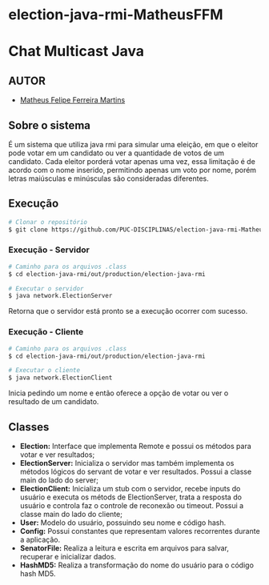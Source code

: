 # election-java-rmi-MatheusFFM
# Chat Multicast Java

## AUTOR
* [Matheus Felipe Ferreira Martins](https://github.com/MatheusFFM)

## Sobre o sistema
É um sistema que utiliza java rmi para simular uma eleição, em que o eleitor pode votar em um candidato ou ver a quantidade de votos de um candidato. Cada eleitor porderá votar apenas uma vez, essa limitação é de acordo com o nome inserido, permitindo apenas um voto por nome, porém letras maiúsculas e minúsculas são consideradas diferentes.

## Execução

```bash
# Clonar o repositório
$ git clone https://github.com/PUC-DISCIPLINAS/election-java-rmi-MatheusFFM.git
```

### Execução - Servidor

```bash
# Caminho para os arquivos .class
$ cd election-java-rmi/out/production/election-java-rmi

# Executar o servidor
$ java network.ElectionServer
```

Retorna que o servidor está pronto se a execução ocorrer com sucesso.

### Execução - Cliente

```bash
# Caminho para os arquivos .class
$ cd election-java-rmi/out/production/election-java-rmi

# Executar o cliente
$ java network.ElectionClient
```

Inicia pedindo um nome e então oferece a opção de votar ou ver o resultado de um candidato.


## Classes

- **Election:** Interface que implementa Remote e possui os métodos para votar e ver resultados; 
- **ElectionServer:** Inicializa o servidor mas também implementa os métodos lógicos do servant de votar e ver resultados. Possui a classe main do lado do server;
- **ElectionClient:** Inicializa um stub com o servidor, recebe inputs do usuário e executa os métods de ElectionServer, trata a resposta do usuário e controla faz o controle de reconexão ou timeout. Possui a classe main do lado do cliente;
- **User:** Modelo do usuário, possuindo seu nome e código hash.
- **Config:** Possui constantes que representam valores recorrentes durante a aplicação.
- **SenatorFile:** Realiza a leitura e escrita em arquivos para salvar, recuperar e inicializar dados.
- **HashMD5:** Realiza a transformação do nome do usuário para o código hash MD5.